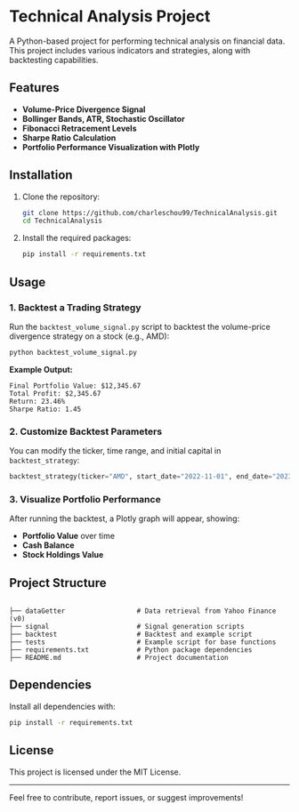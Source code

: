 # Technical Analysis Project

A Python-based project for performing technical analysis on financial data. This project includes various indicators and strategies, along with backtesting capabilities.

## Features

- **Volume-Price Divergence Signal**
- **Bollinger Bands, ATR, Stochastic Oscillator**
- **Fibonacci Retracement Levels**
- **Sharpe Ratio Calculation**
- **Portfolio Performance Visualization with Plotly**

## Installation

1. Clone the repository:
   ```bash
   git clone https://github.com/charleschou99/TechnicalAnalysis.git
   cd TechnicalAnalysis
   ```

2. Install the required packages:
   ```bash
   pip install -r requirements.txt
   ```
   
## Usage

### 1. Backtest a Trading Strategy

Run the `backtest_volume_signal.py` script to backtest the volume-price divergence strategy on a stock (e.g., AMD):

```bash
python backtest_volume_signal.py
```

**Example Output:**
```
Final Portfolio Value: $12,345.67
Total Profit: $2,345.67
Return: 23.46%
Sharpe Ratio: 1.45
```

### 2. Customize Backtest Parameters

You can modify the ticker, time range, and initial capital in `backtest_strategy`:

```python
backtest_strategy(ticker="AMD", start_date="2022-11-01", end_date="2023-11-01", initial_capital=10000)
```

### 3. Visualize Portfolio Performance

After running the backtest, a Plotly graph will appear, showing:

- **Portfolio Value** over time
- **Cash Balance**
- **Stock Holdings Value**

## Project Structure

```

├── dataGetter                  # Data retrieval from Yahoo Finance (v0)
├── signal                      # Signal generation scripts
├── backtest                    # Backtest and example script
├── tests                       # Example script for base functions
├── requirements.txt            # Python package dependencies
├── README.md                   # Project documentation
```

## Dependencies

Install all dependencies with:
```bash
pip install -r requirements.txt
```

## License

This project is licensed under the MIT License.

---

Feel free to contribute, report issues, or suggest improvements!
